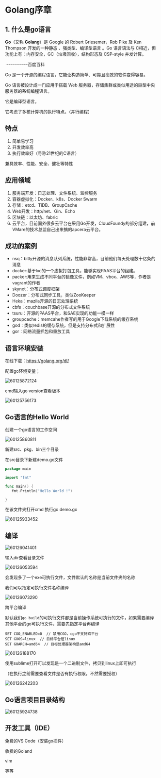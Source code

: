 # Golang序章

## 1. 什么是go语言

**Go**（又称 **Golang**）是 Google 的 Robert Griesemer，Rob Pike 及 Ken Thompson 开发的一种静态 、强类型、编译型语言 。Go 语言语法与 C相近，但功能上有：内存安全，GC（垃圾回收），结构形态及 CSP-style 并发计算。

​														-----------百度百科

Go 是一个开源的编程语言，它能让构造简单、可靠且高效的软件变得容易。

Go 语言被设计成一门应用于搭载 Web 服务器，存储集群或类似用途的巨型中央服务器的系统编程语言。

它是编译型语言。

它考虑了多核计算机的执行特点。（并行编程）

## 特点

1. 简单易学习
2. 开发效率高
3. 执行效率好（号称21世纪的C语言）

兼具效率、性能、安全、健壮等特性

## 应用领域

1. 服务端开发：日志处理、文件系统、监控服务
2. 容器虚拟化：Docker、k8s、Docker Swarm
3. 存储：etcd、TiDB、GroupCache
4. Web开发：http/net、Gin、Echo
5. 区块链：以太坊、fabric
6. 云平台，目前国外很多云平台在采用Go开发，CloudFoundy的部分组建，前VMare的技术总监自己出来搞的apcera云平台。

## 成功的案例

- nsq：bitly开源的消息队列系统，性能非常高，目前他们每天处理数十亿条的消息
- docker:基于lxc的一个虚拟打包工具，能够实现PAAS平台的组建。
- packer:用来生成不同平台的镜像文件，例如VM、vbox、AWS等，作者是vagrant的作者
- skynet：分布式调度框架
- Doozer：分布式同步工具，类似ZooKeeper
- Heka：mazila开源的日志处理系统
- cbfs：couchbase开源的分布式文件系统
- tsuru：开源的PAAS平台，和SAE实现的功能一模一样
- groupcache：memcahe作者写的用于Google下载系统的缓存系统
- god：类似redis的缓存系统，但是支持分布式和扩展性
- gor：网络流量抓包和重放工具

## 语言环境安装

在线下载：<https://golang.org/dl/>

配置go环境变量；

![60125872124](F:\05_Go语言学习\笔记\01_golang入门.assets\1601258721248.png)



cmd输入go version查看版本

![60125756173](F:\05_Go语言学习\笔记\01_golang入门.assets\1601257561739.png)

## Go语言的Hello World

创建一个go语言的工作空间

![60125860811](F:\05_Go语言学习\笔记\01_golang入门.assets\1601258608119.png)

新建src、pkg、bin三个目录

在src目录下新建demo.go文件

```go
package main

import "fmt"

func main() {
   fmt.Println("Hello World !")

}
```

在该文件夹打开cmd 执行go demo.go

![60125933452](F:\05_Go语言学习\笔记\01_golang入门.assets\1601259334521.png)

## 编译

![60126041401](F:\05_Go语言学习\笔记\01_golang入门.assets\1601260414015.png)

输入dir查看目录文件

![60126053594](F:\05_Go语言学习\笔记\01_golang入门.assets\1601260535940.png)

会发现多了一个exe可执行文件，文件默认的名称是当前文件夹的名称

我们可以指定可执行文件名称编译

![60126073290](F:\05_Go语言学习\笔记\01_golang入门.assets\1601260732908.png)

跨平台编译

默认我们`go build`的可执行文件都是当前操作系统可执行的文件，如果需要编译其他平台的go可执行文件，需要先指定平台再编译

```
SET CGO_ENABLED=0  // 禁用CGO，cgo不支持跨平台
SET GOOS=linux  // 目标平台是linux
SET GOARCH=amd64  // 目标处理器架构是amd64
```

![60126188170](F:\05_Go语言学习\笔记\01_golang入门.assets\1601261881709.png)

使用sublime打开可以发现是一个二进制文件，拷贝到linux上即可执行

（在执行之前需要查看文件是否有执行权限，不然需要授权）

![60126242203](F:\05_Go语言学习\笔记\01_golang入门.assets\1601262422038.png)



## Go语言项目目录结构



![60125924738](F:\05_Go语言学习\笔记\01_golang入门.assets\1601259247380.png)

## 开发工具（IDE）

免费的VS Code（安装go插件）

收费的Goland

vim

等等


